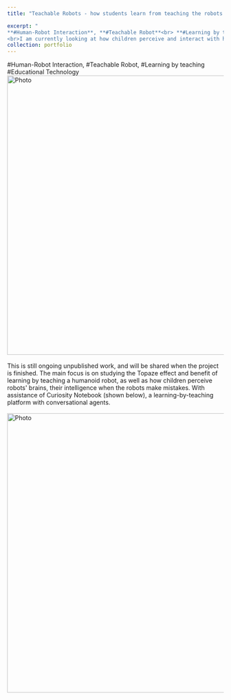 ```yaml
---
title: "Teachable Robots - how students learn from teaching the robots (Coming Soon)" 

excerpt: "
**#Human-Robot Interaction**, **#Teachable Robot**<br> **#Learning by teaching**, **#Educational Technology**<br>
<br>I am currently looking at how children perceive and interact with humanoid robots. One primary goal is studying how children can benefit educationally and achieve learning gains from teaching the robots. <br><img src='http://kexin-yang.github.io/images/TR/nao_playing.png?raw=true' alt='Photo' style='width: 650px;'/>"  
collection: portfolio  
---    
```

\#Human-Robot Interaction, \#Teachable Robot, \#Learning by teaching<br> \#Educational Technology <br>
<img src='http://kexin-yang.github.io/images/TR/nao_playing.png?raw=true' alt='Photo' style='width: 650px;'/>
<br><br>
This is still ongoing unpublished work, and will be shared when the project is finished. The main focus is on studying the Topaze effect and benefit of learning by teaching a humanoid robot, as well as how children perceive robots' brains, their intelligence when the robots make mistakes. With assistance of Curiosity Notebook (shown below), a learning-by-teaching platform with conversational agents. 
<br><br>
<img src='http://kexin-yang.github.io/images/TR/curiosityNotebook.png?raw=true' alt='Photo' style='width: 650px;'/> 


